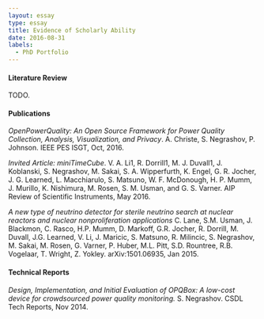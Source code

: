 ```yaml
---
layout: essay  
type: essay  
title: Evidence of Scholarly Ability  
date: 2016-08-31  
labels:
  - PhD Portfolio
---
```

#### Literature Review
TODO.

#### Publications
*OpenPowerQuality: An Open Source Framework for Power Quality Collection, Analysis, Visualization, and Privacy*.
A. Christe, S. Negrashov, P. Johnson. 
IEEE PES ISGT, Oct, 2016. 

*Invited Article: miniTimeCube*.
V. A. Li1, R. Dorrill1, M. J. Duvall1, J. Koblanski, S. Negrashov, M. Sakai, S. A. Wipperfurth, K. Engel, G. R. Jocher, J. G. Learned, L. Macchiarulo, S. Matsuno, W. F. McDonough, H. P. Mumm, J. Murillo, K. Nishimura, M. Rosen, S. M. Usman, and G. S. Varner.
AIP Review of Scientific Instruments, May 2016.

*A new type of neutrino detector for sterile neutrino search at nuclear reactors and nuclear nonproliferation applications*
C. Lane, S.M. Usman, J. Blackmon, C. Rasco, H.P. Mumm, D. Markoff, G.R. Jocher, R. Dorrill, M. Duvall, J.G. Learned, V. Li, J. Maricic, S. Matsuno, R. Milincic, S. Negrashov, M. Sakai, M. Rosen, G. Varner, P. Huber, M.L. Pitt, S.D. Rountree, R.B. Vogelaar, T. Wright, Z. Yokley.
arXiv:1501.06935, Jan 2015.

#### Technical Reports

*Design, Implementation, and Initial Evaluation of OPQBox: A low-cost device for crowdsourced power quality monitoring.* S. Negrashov. CSDL Tech Reports, Nov 2014.

